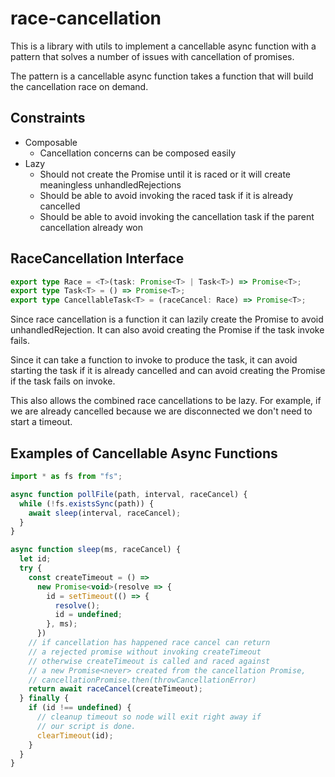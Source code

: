 # race-cancellation

This is a library with utils to implement a cancellable async function
with a pattern that solves a number of issues with cancellation of promises.

The pattern is a cancellable async function takes a function that will build
the cancellation race on demand.

## Constraints

- Composable
  - Cancellation concerns can be composed easily
- Lazy
  - Should not create the Promise<never> until it is raced or it will create meaningless unhandledRejections
  - Should be able to avoid invoking the raced task if it is already cancelled
  - Should be able to avoid invoking the cancellation task if the parent cancellation already won

## RaceCancellation Interface

```ts
export type Race = <T>(task: Promise<T> | Task<T>) => Promise<T>;
export type Task<T> = () => Promise<T>;
export type CancellableTask<T> = (raceCancel: Race) => Promise<T>;
```

Since race cancellation is a function it can lazily create the Promise<never> to
avoid unhandledRejection. It can also avoid creating the Promise<never> if the task invoke fails.

Since it can take a function to invoke to produce the task,
it can avoid starting the task if it is already cancelled and can avoid creating the Promise<never>
if the task fails on invoke.

This also allows the combined race cancellations to be lazy.
For example, if we are already cancelled because we are disconnected
we don't need to start a timeout.

## Examples of Cancellable Async Functions

```js
import * as fs from "fs";

async function pollFile(path, interval, raceCancel) {
  while (!fs.existsSync(path)) {
    await sleep(interval, raceCancel);
  }
}

async function sleep(ms, raceCancel) {
  let id;
  try {
    const createTimeout = () =>
      new Promise<void>(resolve => {
        id = setTimeout(() => {
          resolve();
          id = undefined;
        }, ms);
      })
    // if cancellation has happened race cancel can return
    // a rejected promise without invoking createTimeout
    // otherwise createTimeout is called and raced against
    // a new Promise<never> created from the cancellation Promise,
    // cancellationPromise.then(throwCancellationError)
    return await raceCancel(createTimeout);
  } finally {
    if (id !== undefined) {
      // cleanup timeout so node will exit right away if
      // our script is done.
      clearTimeout(id);
    }
  }
}
```
